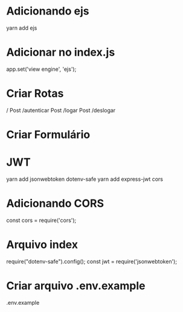 # Adicionando ejs
yarn add ejs

# Adicionar no index.js
app.set('view engine', 'ejs');

# Criar Rotas
/
Post /autenticar
Post /logar
Post /deslogar

# Criar Formulário

# JWT
yarn add jsonwebtoken dotenv-safe
yarn add express-jwt cors  

# Adicionando CORS
const cors = require('cors');

# Arquivo index
require("dotenv-safe").config();
const jwt = require('jsonwebtoken');

# Criar arquivo .env.example
.env.example
